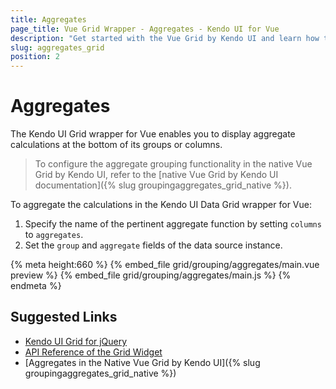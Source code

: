 ```yaml
---
title: Aggregates
page_title: Vue Grid Wrapper - Aggregates - Kendo UI for Vue
description: "Get started with the Vue Grid by Kendo UI and learn how to configure its aggregates functionality."
slug: aggregates_grid
position: 2
---
```


# Aggregates

The Kendo UI Grid wrapper for Vue enables you to display aggregate calculations at the bottom of its groups or columns.  

> To configure the aggregate grouping functionality in the native Vue Grid by Kendo UI, refer to the [native Vue Grid by Kendo UI documentation]({% slug groupingaggregates_grid_native %}).

To aggregate the calculations in the Kendo UI Data Grid wrapper for Vue:
1. Specify the name of the pertinent aggregate function by setting `columns` to `aggregates`.
1. Set the `group` and `aggregate` fields of the data source instance.

{% meta height:660 %}
{% embed_file grid/grouping/aggregates/main.vue preview %}
{% embed_file grid/grouping/aggregates/main.js %}
{% endmeta %}

## Suggested Links

* [Kendo UI Grid for jQuery](https://docs.telerik.com/kendo-ui/controls/data-management/grid/overview)
* [API Reference of the Grid Widget](https://docs.telerik.com/kendo-ui/api/javascript/ui/grid)
* [Aggregates in the Native Vue Grid by Kendo UI]({% slug groupingaggregates_grid_native %})
